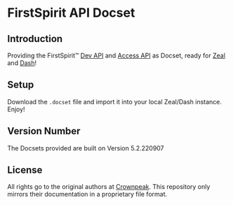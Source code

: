 # FirstSpirit API Docset

## Introduction
Providing the FirstSpirit™ [Dev API](https://docs.e-spirit.com/odfs/dev/) and [Access API](https://docs.e-spirit.com/odfs/access/) as Docset, ready for [Zeal](https://zealdocs.org/) and [Dash](https://kapeli.com/dash)!

## Setup
Download the `.docset` file and import it into your local Zeal/Dash instance. Enjoy!

## Version Number
The Docsets provided are built on Version 5.2.220907

## License
All rights go to the original authors at [Crownpeak](https://www.e-spirit.com/). This repository only mirrors their documentation in a proprietary file format.
